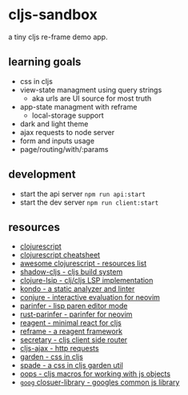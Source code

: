 # cljs-sandbox 
a tiny cljs re-frame demo app.

## learning goals
* css in cljs
* view-state managment using query strings
  * aka urls are UI source for most truth
* app-state managment with reframe
  * local-storage support
* dark and light theme
* ajax requests to node server
* form and inputs usage
* page/routing/with/:params

## development
* start the api server `npm run api:start`
* start the dev server `npm run client:start`

## resources
* [clojurescript](https://clojurescript.org/)
* [clojurescript cheatsheet](https://cljs.info/cheatsheet/)
* [awesome clojurescript - resources list](https://github.com/hantuzun/awesome-clojurescript)
* [shadow-cljs - cljs build system](https://github.com/thheller/shadow-cljs)
* [clojure-lsip - clj/cljs LSP implementation](https://github.com/clojure-lsp/clojure-lsp)
* [kondo - a static analyzer and linter](https://github.com/clj-kondo/clj-kondo)
* [conjure - interactive evaluation for neovim](https://github.com/Olical/conjure)
* [parinfer - lisp paren editor mode](https://shaunlebron.github.io/parinfer/)
* [rust-parinfer - parinfer for neovim](https://shaunlebron.github.io/parinfer/)
* [reagent - minimal react for cljs](https://reagent-project.github.io/)
* [reframe - a reagent framework](https://day8.github.io/re-frame/)
* [secretary - cljs client side router](https://github.com/clj-commons/secretary)
* [cljs-ajax - http requests](https://github.com/JulianBirch/cljs-ajax)
* [garden - css in cljs](https://github.com/noprompt/garden)
* [spade - a css in cljs garden util](https://github.com/dhleong/spade)
* [oops - cljs macros for working with js objects](https://github.com/binaryage/cljs-oops)
* [`goog` closuer-library - googles common js library](https://github.com/google/closure-librarye)
